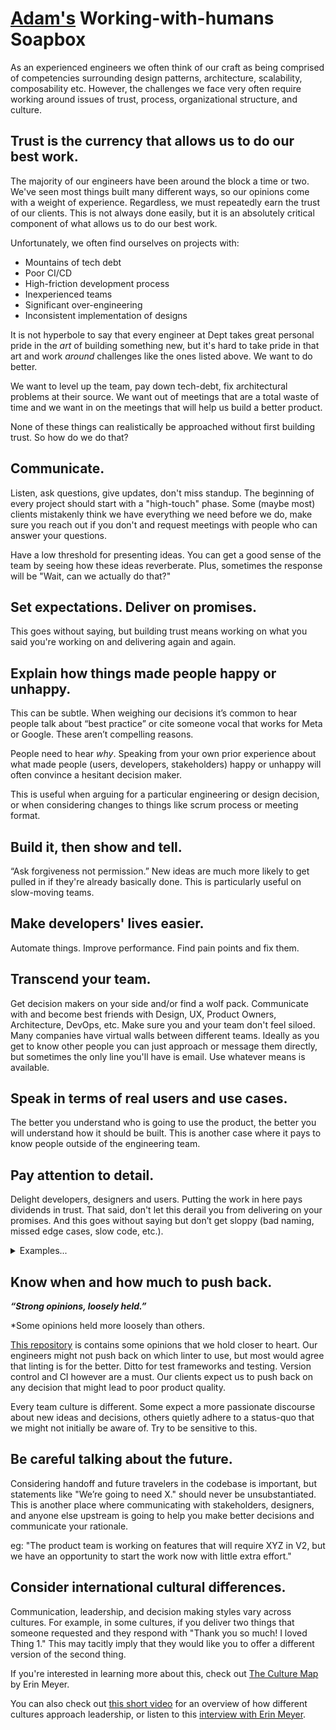 # [Adam's](https://github.com/afraser) Working-with-humans Soapbox

As an experienced engineers we often think of our craft as being comprised of competencies surrounding design patterns, architecture, scalability, composability etc. However, the challenges we face very often require working around issues of trust, process, organizational structure, and culture.

## Trust is the currency that allows us to do our best work.

The majority of our engineers have been around the block a time or two. We've seen most things built many different ways, so our opinions come with a weight of experience. Regardless, we must repeatedly earn the trust of our clients. This is not always done easily, but it is an absolutely critical component of what allows us to do our best work.

Unfortunately, we often find ourselves on projects with:

- Mountains of tech debt
- Poor CI/CD
- High-friction development process
- Inexperienced teams
- Significant over-engineering
- Inconsistent implementation of designs

It is not hyperbole to say that every engineer at Dept takes great personal pride in the *art* of building something new, but it's hard to take pride in that art and work *around* challenges like the ones listed above. We want to do better. 

We want to level up the team, pay down tech-debt, fix architectural problems at their source. We want out of meetings that are a total waste of time and we want in on the meetings that will help us build a better product.

None of these things can realistically be approached without first building trust. So how do we do that?

## Communicate.

Listen, ask questions, give updates, don't miss standup. The beginning of every project should start with a "high-touch" phase. Some (maybe most) clients mistakenly think we have everything we need before we do, make sure you reach out if you don't and request meetings with people who can answer your questions.

Have a low threshold for presenting ideas. You can get a good sense of the team by seeing how these ideas reverberate. Plus, sometimes the response will be "Wait, can we actually do that?"

## Set expectations. Deliver on promises.

This goes without saying, but building trust means working on what you said you're working on and delivering again and again.

## Explain how things made people happy or unhappy.

This can be subtle. When weighing our decisions it’s common to hear people talk about “best practice” or cite someone vocal that works for Meta or Google. These aren’t compelling reasons.

People need to hear *why*. Speaking from your own prior experience about what made people (users, developers, stakeholders) happy or unhappy will often convince a hesitant decision maker. 

This is useful when arguing for a particular engineering or design decision, or when considering changes to things like scrum process or meeting format.

## Build it, then show and tell.

“Ask forgiveness not permission.” New ideas are much more likely to get pulled in if they're already basically done. This is particularly useful on slow-moving teams.

## Make developers' lives easier.

Automate things. Improve performance. Find pain points and fix them.

## Transcend your team.

Get decision makers on your side and/or find a wolf pack. Communicate with and become best friends with Design, UX, Product Owners, Architecture, DevOps, etc. Make sure you and your team don't feel siloed. Many companies have virtual walls between different teams. Ideally as you get to know other people you can just approach or message them directly, but sometimes the only line you'll have is email. Use whatever means is available.

## Speak in terms of real users and use cases.

The better you understand who is going to use the product, the better you will understand how it should be built. This is another case where it pays to know people outside of the engineering team.

## Pay attention to detail.

Delight developers, designers and users. Putting the work in here pays dividends in trust. That said, don't let this derail you from delivering on your promises. And this goes without saying but don’t get sloppy (bad naming, missed edge cases, slow code, etc.).

<details>
  <summary>Examples...</summary>

  - Think hard about naming.
  - Use sensible abstractions and try to write “idiomatic” code adhering to framework patterns.
  - Provide sensible error handling for developers and users.
  - Always consider worst-case performance.
  - Always have a [SSOT](https://en.wikipedia.org/wiki/Single_source_of_truth).
  - Write unit tests.
  - Make it easy for developers to get the application running locally.
  - Avoid hacks and “magic numbers”.
    - If you can’t, leave notes in comments for future travellers.
  - Employ responsive styles and sensible css transitions.
  - Optimize for the intended platform and user: Phone or desktop? Consumer or professional?
  - Consider keyboard accessibility and shortcuts.
    - esc key closes modals, click-away dismisses popovers, etc
    - All UI (minimally links, buttons and inputs) should be keyboard accessible
  - Consider hover/focus/active states.
</details>

## Know when and how much to push back.

***“Strong opinions, loosely held.”***

*Some opinions held more loosely than others.

[This repository](https://github.com/deptagency/engineering-soapboxes) is contains some opinions that we hold closer to heart. Our engineers might not push back on which linter to use, but most would agree that linting is for the better. Ditto for test frameworks and testing. Version control and CI however are a must. Our clients expect us to push back on any decision that might lead to poor product quality.

Every team culture is different. Some expect a more passionate discourse about new ideas and decisions, others quietly adhere to a status-quo that we might not initially be aware of. Try to be sensitive to this.

## Be careful talking about the future.

Considering handoff and future travelers in the codebase is important, but statements like "We’re going to need X." should never be unsubstantiated. This is another place where communicating with stakeholders, designers, and anyone else upstream is going to help you make better decisions and communicate your rationale.

eg: "The product team is working on features that will require XYZ in V2, but we have an opportunity to start the work now with little extra effort."

## Consider international cultural differences.

Communication, leadership, and decision making styles vary across cultures. For example, in some cultures, if you deliver two things that someone requested and they respond with "Thank you so much! I loved Thing 1." This may tacitly imply that they would like you to offer a different version of the second thing.

If you're interested in learning more about this, check out [The Culture Map](https://erinmeyer.com/books/the-culture-map/) by Erin Meyer.

You can also check out [this short video](https://hbr.org/video/embed/5476393165001/how-cultures-across-the-world-approach-leadership) for an overview of how different cultures approach leadership, or listen to this [interview with Erin Meyer](https://armchairexpertpod.com/pods/erin-meyer).
